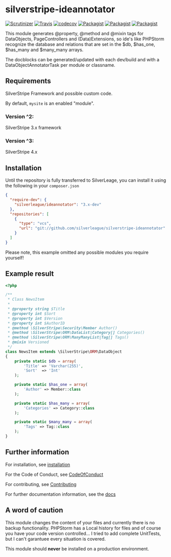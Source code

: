 # silverstripe-ideannotator

[![Scrutinizer](https://img.shields.io/scrutinizer/g/silverleague/silverstripe-ideannotator.svg)](https://scrutinizer-ci.com/g/silverleague/silverstripe-ideannotator/)
[![Travis](https://img.shields.io/travis/silverleague/silverstripe-ideannotator.svg)](https://travis-ci.org/silverleague/silverstripe-ideannotator)
[![codecov](https://codecov.io/gh/silverleague/silverstripe-ideannotator/branch/master/graph/badge.svg)](https://codecov.io/gh/silverleague/silverstripe-ideannotator)
[![Packagist](https://img.shields.io/packagist/dt/silverleague/silverstripe-ideannotator.svg)](https://packagist.org/packages/silverleague/silverstripe-ideannotator)
[![Packagist](https://img.shields.io/packagist/v/silverleague/silverstripe-ideannotator.svg)](https://packagist.org/packages/silverleague/silverstripe-ideannotator)
[![Packagist](https://img.shields.io/badge/unstable-dev--master-orange.svg)](https://packagist.org/packages/silverleague/silverstripe-ideannotator)


This module generates @property, @method and @mixin tags for DataObjects, PageControllers and (Data)Extensions, so ide's like PHPStorm recognize the database and relations that are set in the $db, $has_one, $has_many and $many_many arrays.

The docblocks can be generated/updated with each dev/build and with a DataObjectAnnotatorTask per module or classname.

## Requirements

SilverStripe Framework and possible custom code.

By default, `mysite` is an enabled "module".

### Version ^2:
SilverStripe 3.x framework

### Version ^3:
SilverStripe 4.x

## Installation

Until the repository is fully transferred to SilverLeage, you can install it using the following in your `composer.json`
```json
{
  "require-dev": {
    "silverleague/ideannotator": "3.x-dev"
  },
  "repositories": [
    {
      "type": "vcs",
      "url": "git://github.com/silverleague/silverstripe-ideannotator"
    }
  ]
}
```
Please note, this example omitted any possible modules you require yourself!

## Example result

```php
<?php

/**
 * Class NewsItem
 *
 * @property string $Title
 * @property int $Sort
 * @property int $Version
 * @property int $AuthorID
 * @method \SilverStripe\Security\Member Author()
 * @method \SilverStripe\ORM\DataList|Category[] Categories()
 * @method \SilverStripe\ORM\ManyManyList|Tag[] Tags()
 * @mixin Versioned
 */
class NewsItem extends \SilverStripe\ORM\DataObject
{
    private static $db = array(
        'Title'	=> 'Varchar(255)',
        'Sort'	=> 'Int'
    );

    private static $has_one = array(
        'Author' => Member::class
    );

    private static $has_many = array(
        'Categories' => Category::class
    );

    private static $many_many = array(
        'Tags' => Tag::class
    );
}
```

## Further information
For installation, see [installation](docs/en/Installation.md)

For the Code of Conduct, see [CodeOfConduct](docs/en/CodeOfConduct.md)

For contributing, see [Contributing](CONTRIBUTING.md)

For further documentation information, see the [docs](docs/en/Index.md)

## A word of caution
This module changes the content of your files and currently there is no backup functionality. PHPStorm has a Local history for files and of course you have your code version controlled...
I tried to add complete UnitTests, but I can't garantuee every situation is covered.

This module should **never** be installed on a production environment.

